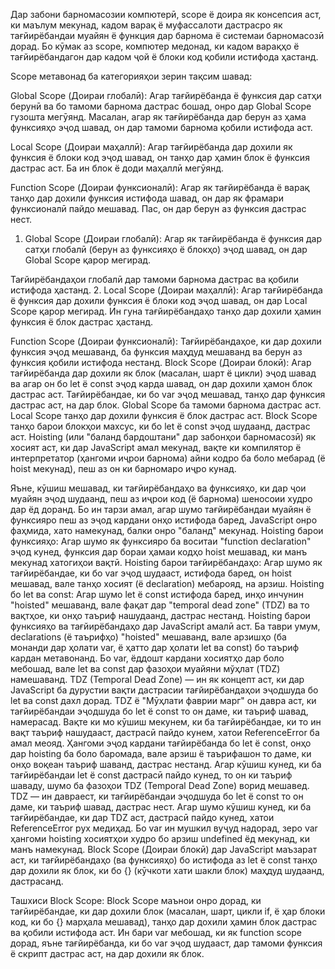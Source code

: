 Дар забони барномасозии компютерӣ, scope ё доира як консепсия аст, ки маълум мекунад, кадом варақ ё муфассалоти дастрасро як тағйирёбандаи муайян ё функция дар барнома ё системаи барномасозӣ дорад. Бо кӯмак аз scope, компютер медонад, ки кадом варақҳо ё тағйирёбандагон дар кадом ҷой ё блоки код қобили истифода ҳастанд.

Scope метавонад ба категорияҳои зерин тақсим шавад:

Global Scope (Доираи глобалӣ): Агар тағйирёбанда ё функсия дар сатҳи берунӣ ва бо тамоми барнома дастрас бошад, онро дар Global Scope гузошта мегӯянд. Масалан, агар як тағйирёбанда дар берун аз ҳама функсияҳо эҷод шавад, он дар тамоми барнома қобили истифода аст.

Local Scope (Доираи маҳаллӣ): Агар тағйирёбанда дар дохили як функсия ё блоки код эҷод шавад, он танҳо дар ҳамин блок ё функсия дастрас аст. Ба ин блок ё доди маҳаллӣ мегӯянд.

Function Scope (Доираи функсионалӣ): Агар як тағйирёбанда ё варақ танҳо дар дохили функсия истифода шавад, он дар як фрамари функсионалӣ пайдо мешавад. Пас, он дар берун аз функсия дастрас нест.
1. Global Scope (Доираи глобалӣ):
Агар як тағйирёбанда ё функсия дар сатҳи глобалӣ (берун аз функсияҳо ё блокҳо) эҷод шавад, он дар Global Scope қарор мегирад.

Тағйирёбандаҳои глобалӣ дар тамоми барнома дастрас ва қобили истифода ҳастанд.
2. Local Scope (Доираи маҳаллӣ):
Агар тағйирёбанда ё функсия дар дохили функсия ё блоки код эҷод шавад, он дар Local Scope қарор мегирад. Ин гуна тағйирёбандаҳо танҳо дар дохили ҳамин функсия ё блок дастрас ҳастанд.

Function Scope (Доираи функсионалӣ): Тағйирёбандаҳое, ки дар дохили функсия эҷод мешаванд, ба функсия маҳдуд мешаванд ва берун аз функсия қобили истифода нестанд.
Block Scope (Доираи блокӣ): Агар тағйирёбанда дар дохили як блок (масалан, шарт ё цикли) эҷод шавад ва агар он бо let ё const эҷод карда шавад, он дар дохили ҳамон блок дастрас аст. Тағйирёбандае, ки бо var эҷод мешавад, танҳо дар функсия дастрас аст, на дар блок.
Global Scope ба тамоми барнома дастрас аст.
Local Scope танҳо дар дохили функсия ё блок дастрас аст.
Block Scope танҳо барои блокҳои махсус, ки бо let ё const эҷод шудаанд, дастрас аст.
Hoisting (или "баланд бардоштани" дар забонҳои барномасозӣ) як хосият аст, ки дар JavaScript амал мекунад, вақте ки компилятор ё интерпретатор (ҳангоми иҷрои барнома) айни кодро ба боло мебарад (ё hoist мекунад), пеш аз он ки барномаро иҷро кунад.

Яъне, кӯшиш мешавад, ки тағйирёбандаҳо ва функсияҳо, ки дар ҷои муайян эҷод шудаанд, пеш аз иҷрои код (ё барнома) шеносоии худро дар ёд доранд. Бо ин тарзи амал, агар шумо тағйирёбандаи муайян ё функсияро пеш аз эҷод кардани онҳо истифода баред, JavaScript онро фаҳмида, хато намекунад, балки онро "баланд" мекунад.
Hoisting барои функсияҳо: Агар шумо як функсияро ба воситаи "function declaration" эҷод кунед, функсия дар бораи ҳамаи кодҳо hoist мешавад, ки манъ мекунад хатогиҳои вақтӣ.
Hoisting барои тағйирёбандаҳо: Агар шумо як тағйирёбандае, ки бо var эҷод шудааст, истифода баред, он hoist мешавад, вале танҳо хосият (ё declaration) мебарояд, на арзиш.
Hoisting бо let ва const: Агар шумо let ё const истифода баред, инҳо инчунин "hoisted" мешаванд, вале фақат дар "temporal dead zone" (TDZ) ва то вақтҳое, ки онҳо таъриф нашудаанд, дастрас нестанд.
Hoisting барои функсияҳо ва тағйирёбандаҳо дар JavaScript амалӣ аст.
Ба таври умум, declarations (ё таърифҳо) "hoisted" мешаванд, вале арзишҳо (ба монанди дар ҳолати var, ё ҳатто дар ҳолати let ва const) бо таъриф кардан метавонанд.
Бо var, ёддошт кардани хосиятҳо дар боло мебошад, вале let ва const дар фазоҳои муайяни мўҳлат (TDZ) намешаванд.
TDZ (Temporal Dead Zone) — ин як концепт аст, ки дар JavaScript ба дурустии вақти дастрасии тағйирёбандаҳои эҷодшуда бо let ва const дахл дорад. TDZ ё "Мӯҳлати фаврии марг" он давра аст, ки тағйирёбандаи эҷодшуда бо let ё const то он даме, ки таъриф шавад, намерасад. Вақте ки мо кӯшиш мекунем, ки ба тағйирёбандае, ки то ин вақт таъриф нашудааст, дастрасӣ пайдо кунем, хатои ReferenceError ба амал меояд.
Ҳангоми эҷод кардани тағйирёбанда бо let ё const, онҳо дар hoisting ба боло баромада, вале арзиш ё таърифашон то даме, ки онҳо воқеан таъриф шаванд, дастрас нестанд.
Агар кӯшиш кунед, ки ба тағйирёбандаи let ё const дастрасӣ пайдо кунед, то он ки таъриф шаваду, шумо ба фазоҳои TDZ (Temporal Dead Zone) ворид мешавед.
TDZ — ин давраест, ки тағйирёбандаи эҷодшуда бо let ё const то он даме, ки таъриф шавад, дастрас нест.
Агар шумо кӯшиш кунед, ки ба тағйирёбандае, ки дар TDZ аст, дастрасӣ пайдо кунед, хатои ReferenceError рух медиҳад.
Бо var ин мушкил вуҷуд надорад, зеро var ҳангоми hoisting хосиятҳои худро бо арзиш undefined ёд мекунад, ки манъ намекунад.
Block Scope (Доираи блокӣ) дар JavaScript маъзарат аст, ки тағйирёбандаҳо (ва функсияҳо) бо истифода аз let ё const танҳо дар дохили як блок, ки бо {} (кӯчкоти хати шакли блок) маҳдуд шудаанд, дастрасанд.

Ташхиси Block Scope:
Block Scope маънои онро дорад, ки тағйирёбандае, ки дар дохили блок (масалан, шарт, цикли if, ё ҳар блоки код, ки бо {} марҳала мешавад), танҳо дар дохили ҳамин блок дастрас ва қобили истифода аст.
Ин бари var мебошад, ки як function scope дорад, яъне тағйирёбанда, ки бо var эҷод шудааст, дар тамоми функсия ё скрипт дастрас аст, на дар дохили як блок.
